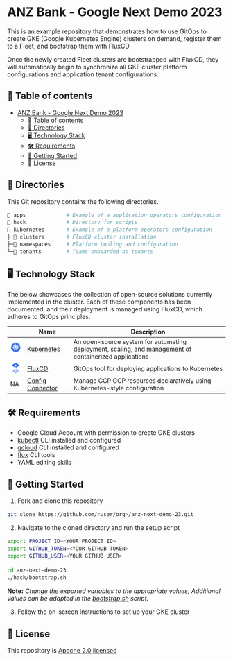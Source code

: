 # ANZ Bank - Google Next Demo 2023

This is an example repository that demonstrates how to use GitOps to create GKE (Google Kubernetes Engine) clusters on demand, register them to a Fleet, and bootstrap them with FluxCD.

Once the newly created Fleet clusters are bootstrapped with FluxCD, they will automatically begin to synchronize all GKE cluster platform configurations and application tenant configurations.

## 📖 Table of contents

- [ANZ Bank - Google Next Demo 2023](#anz-bank---google-next-demo-2023)
  - [📖 Table of contents](#-table-of-contents)
  - [📁 Directories](#-directories)
  - [🖥️ Technology Stack](#️-technology-stack)
  - [🛠️ Requirements](#️-requirements)
  - [🚀 Getting Started](#-getting-started)
  - [📄 License](#-license)

## 📁 Directories

This Git repository contains the following directories.

```bash
📁 apps             # Example of a application operators configuration
📁 hack             # Directory for scripts
📁 kubernetes       # Example of a platform operators configuration
├─📁 clusters       # FluxCD cluster installation
├─📁 namespaces     # Platform tooling and configuration
└─📁 tenants        # Teams onboarded as tenants
```

## 🖥️ Technology Stack

The below showcases the collection of open-source solutions currently implemented in the cluster. Each of these components has been documented, and their deployment is managed using FluxCD, which adheres to GitOps principles.

|                                                                                                                             | Name                                             | Description                                                                                                                |
| --------------------------------------------------------------------------------------------------------------------------- | ------------------------------------------------ | -------------------------------------------------------------------------------------------------------------------------- |
| <img width="32" src="https://raw.githubusercontent.com/cncf/artwork/master/projects/kubernetes/icon/color/kubernetes-icon-color.svg">       | [Kubernetes](https://kubernetes.io/)             | An open-source system for automating deployment, scaling, and management of containerized applications                     |
| <img width="32" src="https://raw.githubusercontent.com/cncf/artwork/master/projects/flux/icon/color/flux-icon-color.svg">                   | [FluxCD](https://fluxcd.io/)                     | GitOps tool for deploying applications to Kubernetes                                                                       |
| NA     | [Config Connector](https://github.com/GoogleCloudPlatform/k8s-config-connector)             | Manage GCP GCP resources declaratively using Kubernetes-style configuration |

## 🛠️ Requirements

- Google Cloud Account with permission to create GKE clusters
- [kubectl](https://kubernetes.io/docs/tasks/tools/#kubectl) CLI installed and configured
- [gcloud](https://cloud.google.com/sdk/docs/install)  CLI installed and configured
- [flux](https://fluxcd.io/flux/installation/#install-the-flux-cli) CLI tools
- YAML editing skills

## 🚀 Getting Started

1. Fork and clone this repository

```bash
git clone https://github.com/<user/org>/anz-next-demo-23.git
```

2. Navigate to the cloned directory and run the setup script

```bash
export PROJECT_ID=<YOUR PROJECT ID>
export GITHUB_TOKEN=<YOUR GITHUB TOKEN>
export GITHUB_USER=<YOUR GITHUB USER>

cd anz-next-demo-23
./hack/bootstrap.sh
```

**Note:** *Change the exported variables to the appropriate values; Additional values can be adapted in the [bootstrap.sh](./hack/bootstrap.sh) script.*

3. Follow the on-screen instructions to set up your GKE cluster

## 📄 License

This repository is [Apache 2.0 licensed](./LICENSE)
